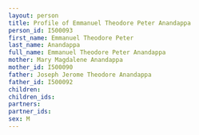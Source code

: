 ```yaml
---
layout: person
title: Profile of Emmanuel Theodore Peter Anandappa
person_id: I500093
first_name: Emmanuel Theodore Peter
last_name: Anandappa
full_name: Emmanuel Theodore Peter Anandappa
mother: Mary Magdalene Anandappa
mother_id: I500090
father: Joseph Jerome Theodore Anandappa
father_id: I500092
children:
children_ids:
partners:
partner_ids:
sex: M
---
```


